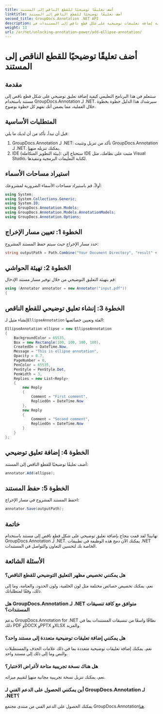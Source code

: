 ```yaml
---
title: أضف تعليقًا توضيحيًا للقطع الناقص إلى المستند
linktitle: أضف تعليقًا توضيحيًا للقطع الناقص إلى المستند
second_title: GroupDocs.Annotation .NET API
description: تعرف على كيفية إضافة تعليقات توضيحية على شكل قطع ناقص إلى المستندات في .NET باستخدام GroupDocs.Annotation. تعزيز التعاون والتواصل دون عناء.
weight: 13
url: /ar/net/unlocking-annotation-power/add-ellipse-annotation/
---
```


# أضف تعليقًا توضيحيًا للقطع الناقص إلى المستند

## مقدمة
ستتعلم في هذا البرنامج التعليمي كيفية إضافة تعليق توضيحي على شكل قطع ناقص إلى مستند باستخدام GroupDocs.Annotation لـ .NET. سيرشدك هذا الدليل خطوة بخطوة خلال العملية، مما يضمن أنك تفهم كل خطوة بوضوح.
## المتطلبات الأساسية
قبل أن تبدأ، تأكد من أن لديك ما يلي:
1.  GroupDocs.Annotation لـ .NET: تأكد من تنزيل وتثبيت GroupDocs.Annotation لـ .NET. يمكنك تنزيله من[هنا](https://releases.groupdocs.com/annotation/net/).
2. IDE (بيئة التطوير المتكاملة): ستحتاج إلى IDE مثبت على نظامك، مثل Visual Studio، لكتابة التعليمات البرمجية وتنفيذها.

## استيراد مساحات الأسماء
أولاً، قم باستيراد مساحات الأسماء الضرورية لمشروعك:
```csharp
using System;
using System.Collections.Generic;
using System.IO;
using GroupDocs.Annotation.Models;
using GroupDocs.Annotation.Models.AnnotationModels;
using GroupDocs.Annotation.Options;
```
## الخطوة 1: تعيين مسار الإخراج
حدد مسار الإخراج حيث سيتم حفظ المستند المشروح:
```csharp
string outputPath = Path.Combine("Your Document Directory", "result" + Path.GetExtension("input.pdf"));
```
## الخطوة 2: تهيئة الحواشي
قم بتهيئة التعليق التوضيحي من خلال توفير مسار مستند الإدخال:
```csharp
using (Annotator annotator = new Annotator("input.pdf"))
{
```
## الخطوة 3: إنشاء تعليق توضيحي للقطع الناقص
 إنشاء مثيل لـ`EllipseAnnotation` الفئة وتعيين خصائصها:
```csharp
EllipseAnnotation ellipse = new EllipseAnnotation
{
    BackgroundColor = 65535,
    Box = new Rectangle(100, 100, 100, 100),
    CreatedOn = DateTime.Now,
    Message = "This is ellipse annotation",
    Opacity = 0.7,
    PageNumber = 0,
    PenColor = 65535,
    PenStyle = PenStyle.Dot,
    PenWidth = 3,
    Replies = new List<Reply>
    {
        new Reply
        {
            Comment = "First comment",
            RepliedOn = DateTime.Now
        },
        new Reply
        {
            Comment = "Second comment",
            RepliedOn = DateTime.Now
        }
    }
};
```
## الخطوة 4: إضافة تعليق توضيحي
أضف تعليقًا توضيحيًا للقطع الناقص إلى المستند:
```csharp
annotator.Add(ellipse);
```
## الخطوة 5: حفظ المستند
احفظ المستند المشروح في مسار الإخراج:
```csharp
annotator.Save(outputPath);
```

## خاتمة
تهانينا! لقد قمت بنجاح بإضافة تعليق توضيحي على شكل قطع ناقص إلى مستند باستخدام GroupDocs.Annotation لـ .NET. يمكنك الآن دمج هذه الوظيفة في تطبيقات .NET الخاصة بك لتحسين التعاون والتواصل في المستندات.
## الأسئلة الشائعة
### هل يمكنني تخصيص مظهر التعليق التوضيحي للقطع الناقص؟
نعم، يمكنك تخصيص خصائص مختلفة مثل لون الخلفية، ولون الحدود، والعتامة، وما إلى ذلك، وفقًا لمتطلباتك.
### هل GroupDocs.Annotation لـ .NET متوافق مع كافة تنسيقات المستندات؟
يدعم GroupDocs.Annotation for .NET نطاقًا واسعًا من تنسيقات المستندات بما في ذلك PDF وDOCX وPPTX وXLSX والمزيد.
### هل يمكنني إضافة تعليقات توضيحية متعددة إلى مستند واحد؟
نعم، يمكنك إضافة تعليقات توضيحية متعددة بما في ذلك علامات الحذف والمستطيلات والنص وما إلى ذلك إلى مستند واحد.
### هل هناك نسخة تجريبية متاحة لأغراض الاختبار؟
 نعم، يمكنك تنزيل نسخة تجريبية مجانية من[هنا](https://releases.groupdocs.com/) لتقييم ميزاته.
### أين يمكنني الحصول على الدعم الفني لـ GroupDocs.Annotation لـ .NET؟
 يمكنك الحصول على الدعم الفني من منتدى مجتمع GroupDocs.Annotation[هنا](https://forum.groupdocs.com/c/annotation/10).
